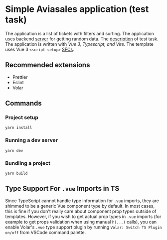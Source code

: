 # Simple Aviasales application (test task)

The application is a list of tickets with filters and sorting. The application uses backend [server](https://github.com/KosyanMedia/test-tasks/blob/master/aviasales_frontend/server.md) for getting random data.
The [description](https://github.com/KosyanMedia/test-tasks/tree/master/aviasales_frontend) of test task.
The application is written with *Vue 3, Typescript, and Vite*.
The template uses Vue 3 `<script setup>` [SFCs](https://v3.vuejs.org/api/sfc-script-setup.html#sfc-script-setup).

## Recommended extensions
- Prettier
- Eslint
- Volar

## Commands
### Project setup
`yarn install`

### Running a dev server
`yarn dev`

### Bundling a project
`yarn build`


## Type Support For `.vue` Imports in TS

Since TypeScript cannot handle type information for `.vue` imports, they are shimmed to be a generic Vue component type by default. In most cases, this is fine if you don't really care about component prop types outside of templates. However, if you wish to get actual prop types in `.vue` imports (for example to get props validation when using manual `h(...)` calls), you can enable Volar's `.vue` type support plugin by running `Volar: Switch TS Plugin on/off` from VSCode command palette.